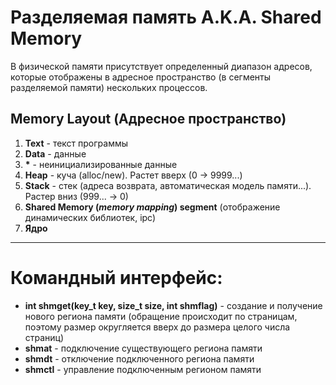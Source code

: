 # Разделяемая память A.K.A. Shared Memory
В физической памяти присутствует определенный диапазон адресов, которые отображены в адресное пространство (в сегменты разделяемой памяти) нескольких процессов.

## Memory Layout (Адресное пространство)
1. **Text** - текст программы
2. **Data** - данные
3. **\*** - неинициализированные данные
4. **Heap** - куча (alloc/new). Растет вверх (0 -> 9999...)
5. **Stack** - стек (адреса возврата, автоматическая модель памяти...). Растер вниз (999... -> 0)
6. **Shared Memory (*memory mapping*) segment** (отображение динамических библиотек, ipc)
7. **Ядро**

---

# Командный интерфейс:
+ **int shmget(key_t key, size_t size, int shmflag)** - создание и получение нового региона памяти (обращение происходит по страницам, поэтому размер округляется вверх до размера целого числа страниц)
+ **shmat** - подключение существующего региона памяти
+ **shmdt** - отключение подключенного региона памяти
+ **shmctl** - управление подключенным регионом памяти
